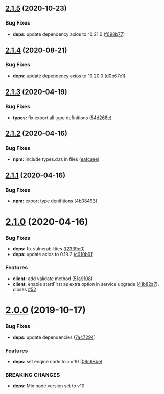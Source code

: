## [2.1.5](https://github.com/eclass/rancher-for-ci/compare/v2.1.4...v2.1.5) (2020-10-23)


### Bug Fixes

* **deps:** update dependency axios to ^0.21.0 ([f698b77](https://github.com/eclass/rancher-for-ci/commit/f698b77e018031e48252a9a1c216ebb547ac4b7c))

## [2.1.4](https://github.com/eclass/rancher-for-ci/compare/v2.1.3...v2.1.4) (2020-08-21)


### Bug Fixes

* **deps:** update dependency axios to ^0.20.0 ([d0b67e1](https://github.com/eclass/rancher-for-ci/commit/d0b67e10245e01bf565b37aefca317cb44f88191))

## [2.1.3](https://github.com/eclass/rancher-for-ci/compare/v2.1.2...v2.1.3) (2020-04-19)


### Bug Fixes

* **types:** fix export all type definitions ([54d266e](https://github.com/eclass/rancher-for-ci/commit/54d266ead39fcacd8683e2e3da8c44627f7df669))

## [2.1.2](https://github.com/eclass/rancher-for-ci/compare/v2.1.1...v2.1.2) (2020-04-16)


### Bug Fixes

* **npm:** include types.d.ts in files ([eafcaee](https://github.com/eclass/rancher-for-ci/commit/eafcaee8e241ff4f1b5f3ec3b158d2ebe4f6fb6e))

## [2.1.1](https://github.com/eclass/rancher-for-ci/compare/v2.1.0...v2.1.1) (2020-04-16)


### Bug Fixes

* **npm:** export type denifitions ([4b08493](https://github.com/eclass/rancher-for-ci/commit/4b08493031dd4ba6e5687931901f7eb8b1fd1bef))

# [2.1.0](https://github.com/eclass/rancher-for-ci/compare/v2.0.0...v2.1.0) (2020-04-16)


### Bug Fixes

* **deps:** fix vulnerabilities ([f2339e0](https://github.com/eclass/rancher-for-ci/commit/f2339e09c44d375cac13359fe3caf2e01be74b0e))
* **deps:** update axios to 0.19.2 ([c910b91](https://github.com/eclass/rancher-for-ci/commit/c910b91878b848672cb39a6fcdd4b30559537024))


### Features

* **client:** add validate method ([51a9108](https://github.com/eclass/rancher-for-ci/commit/51a91086c153a02d406edcafbca61e6cd7acdda2))
* **client:** enable startFirst as extra option in service upgrade ([41b82a7](https://github.com/eclass/rancher-for-ci/commit/41b82a72ee4da1be33f1ef09b248dd27a50e9ab2)), closes [#52](https://github.com/eclass/rancher-for-ci/issues/52)

# [2.0.0](https://github.com/eclass/rancher-for-ci/compare/v1.3.1...v2.0.0) (2019-10-17)


### Bug Fixes

* **deps:** update dependencies ([7a47294](https://github.com/eclass/rancher-for-ci/commit/7a472942f07bcc3213070d62e6e9d82ac40bd352))


### Features

* **deps:** set engine node to >= 10 ([08c98be](https://github.com/eclass/rancher-for-ci/commit/08c98beb32717adf3077fd0794dc0de5dc6f6a8d))


### BREAKING CHANGES

* **deps:** Min node version set to v10
